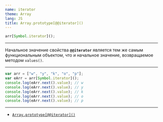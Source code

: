 ```yaml
---
name: iterator
theme: Array
lang: JS
title: Array.prototype[@@iterator]()
---
```


```js
arr[Symbol.iterator]();
```

---

Начальное значение свойства **`@@iterator`** является тем же самым функциональным объектом, что и начальное значение, возвращаемое методом `values()`.

---

```js
var arr = ["w", "y", "k", "o", "p"];
var eArr = arr[Symbol.iterator]();
console.log(eArr.next().value); // w
console.log(eArr.next().value); // y
console.log(eArr.next().value); // k
console.log(eArr.next().value); // o
console.log(eArr.next().value); // p
```

---

- [`Array.prototype[@@iterator]()`](https://developer.mozilla.org/ru/docs/Web/JavaScript/Reference/Global_Objects/Array/@@iterator)
